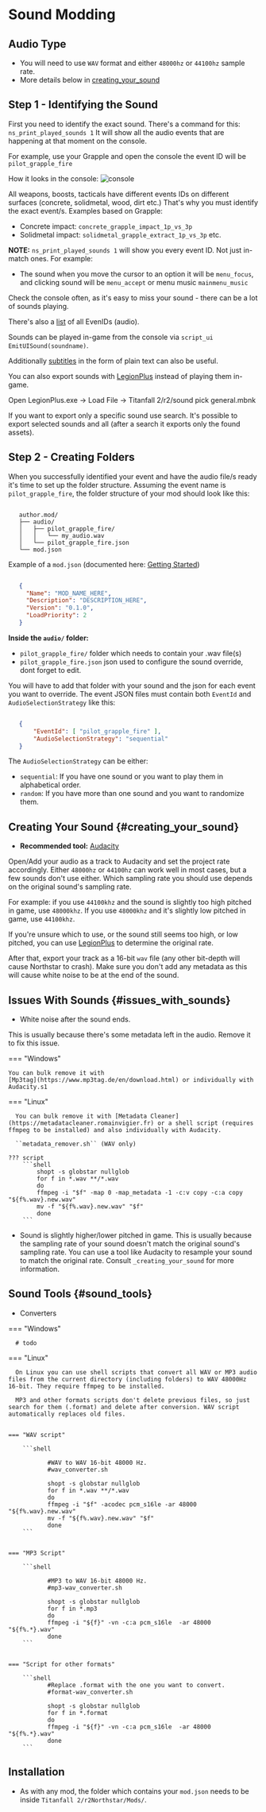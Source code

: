 # Sound Modding


## Audio Type

-  You will need to use ``WAV`` format and either ``48000hz`` or ``44100hz`` sample rate.
-  More details below in [creating_your_sound](#creating_your_sound)

## Step 1 - Identifying the Sound

First you need to identify the exact sound. There's a command for this:
``ns_print_played_sounds 1`` It will show all the audio events that
are happening at that moment on the console.

For example, use your Grapple and open the console the event ID will be
``pilot_grapple_fire``

How it looks in the console: ![console](https://raw.githubusercontent.com/rwynx/audio-overriding-northstar/main/Images/audioeventeample.png)

All weapons, boosts, tacticals have different events IDs on different surfaces (concrete, solidmetal, wood, dirt etc.)
That's why you must identify the exact event/s. Examples based on Grapple:

-  Concrete impact: ``concrete_grapple_impact_1p_vs_3p``
-  Solidmetal impact: ``solidmetal_grapple_extract_1p_vs_3p`` etc.


**NOTE:** ``ns_print_played_sounds 1`` will show you every event ID. Not
just in-match ones. For example:

- The sound when you move the cursor to an option it will be ``menu_focus``, and clicking sound will be ``menu_accept`` or menu music ``mainmenu_music``

Check the console often, as it's easy to miss your sound - there can be a lot of sounds playing.

There's also a [list](https://gist.github.com/begin-theadventure/84c46e803aa358b102d754ff992ae9e4) of all EvenIDs (audio).

Sounds can be played in-game from the console via ``script_ui EmitUISound(soundname)``.

Additionally [subtitles](https://gist.github.com/begin-theadventure/cf941af91cd158de4fde747ec78c2902) in the form of plain text can also be useful.

You can also export sounds with [LegionPlus](https://github.com/r-ex/LegionPlus) instead of playing them in-game.

Open LegionPlus.exe -> Load File -> Titanfall 2/r2/sound pick general.mbnk

If you want to export only a specific sound use search. It's possible to export selected sounds and all (after a search it exports only the found assets).

## Step 2 - Creating Folders

When you successfully identified your event and have the audio file/s
ready it's time to set up the folder structure.
Assuming the event name is ``pilot_grapple_fire``, the folder structure of your mod should look like this:

```text
   
   author.mod/
   ├── audio/
   │   ├── pilot_grapple_fire/
   │   │   └── my_audio.wav
   │   └── pilot_grapple_fire.json
   └── mod.json
```
   

Example of a ``mod.json`` (documented here: [Getting Started](../gettingstarted.md))


```json

   {
     "Name": "MOD_NAME_HERE",
     "Description": "DESCRIPTION_HERE",
     "Version": "0.1.0",
     "LoadPriority": 2
   }
```


**Inside the ``audio/`` folder:**

-  ``pilot_grapple_fire/`` folder which needs to contain your .wav file(s)
-  ``pilot_grapple_fire.json`` json used to configure the sound override, dont forget to edit.

You will have to add that folder with your sound and the json for each event you want to override.
The event JSON files must contain both ``EventId`` and ``AudioSelectionStrategy`` like this:


```json

   {
       "EventId": [ "pilot_grapple_fire" ],
       "AudioSelectionStrategy": "sequential"
   }
```

The ``AudioSelectionStrategy`` can be either:

- ``sequential``: If you have one sound or you want to play them in alphabetical order.
- ``random``: If you have more than one sound and you want to randomize them.


## Creating Your Sound {#creating_your_sound}

- **Recommended tool:** [Audacity](https://www.audacityteam.org/download/)

Open/Add your audio as a track to Audacity and set the project rate accordingly.
Either ``48000hz`` or ``44100hz`` can work well in most cases, but a few sounds don't use either. Which sampling rate you should use depends on the original sound's sampling rate.

For example: if you use ``44100khz`` and the sound is slightly too high pitched in game, use ``48000khz``. If you use ``48000khz`` and it's slightly low pitched in game, use ``44100khz``.

If you're unsure which to use, or the sound still seems too high, or low pitched, you can use [LegionPlus](https://github.com/r-ex/LegionPlus) to determine the original rate.

After that, export your track as a 16-bit ``wav`` file (any other bit-depth will cause Northstar to crash).
Make sure you don't add any metadata as this will cause white noise to be at the end of the sound.


## Issues With Sounds {#issues_with_sounds}

- White noise after the sound ends.

This is usually because there's some metadata left in the audio. Remove it to fix this issue.

=== "Windows"

    You can bulk remove it with
    [Mp3tag](https://www.mp3tag.de/en/download.html) or individually with
    Audacity.s1

=== "Linux"

      You can bulk remove it with [Metadata Cleaner](https://metadatacleaner.romainvigier.fr) or a shell script (requires ffmpeg to be installed) and also individually with Audacity.

      ``metadata_remover.sh`` (WAV only)

    ??? script
        ```shell
            shopt -s globstar nullglob
            for f in *.wav **/*.wav
            do
            ffmpeg -i "$f" -map 0 -map_metadata -1 -c:v copy -c:a copy "${f%.wav}.new.wav"
            mv -f "${f%.wav}.new.wav" "$f"
            done
        ```
            
- Sound is slightly higher/lower pitched in game. This is usually because the sampling rate of your sound doesn't match the original sound's sampling rate. You can use a tool like Audacity to resample your sound to match the original rate. Consult `_creating_your_sound` for more information.

## Sound Tools {#sound_tools}

- Converters

=== "Windows"

      # todo

=== "Linux"

      On Linux you can use shell scripts that convert all WAV or MP3 audio files from the current directory (including folders) to WAV 48000Hz 16-bit. They require ffmpeg to be installed.

      MP3 and other formats scripts don't delete previous files, so just search for them (.format) and delete after conversion. WAV script automatically replaces old files.


    === "WAV script"

        ```shell
               
               #WAV to WAV 16-bit 48000 Hz.
               #wav_converter.sh
               
               shopt -s globstar nullglob
               for f in *.wav **/*.wav
               do
               ffmpeg -i "$f" -acodec pcm_s16le -ar 48000 "${f%.wav}.new.wav"
               mv -f "${f%.wav}.new.wav" "$f"
               done
        ```


    === "MP3 Script"

        ```shell
               
               #MP3 to WAV 16-bit 48000 Hz.
               #mp3-wav_converter.sh
               
               shopt -s globstar nullglob
               for f in *.mp3
               do
               ffmpeg -i "${f}" -vn -c:a pcm_s16le  -ar 48000 "${f%.*}.wav"
               done
        ```


    === "Script for other formats"

        ```shell
               #Replace .format with the one you want to convert.
               #format-wav_converter.sh
               
               shopt -s globstar nullglob
               for f in *.format
               do
               ffmpeg -i "${f}" -vn -c:a pcm_s16le  -ar 48000 "${f%.*}.wav"
               done
        ```

## Installation

-  As with any mod, the folder which contains your ``mod.json`` needs to be inside ``Titanfall 2/r2Northstar/Mods/``.

